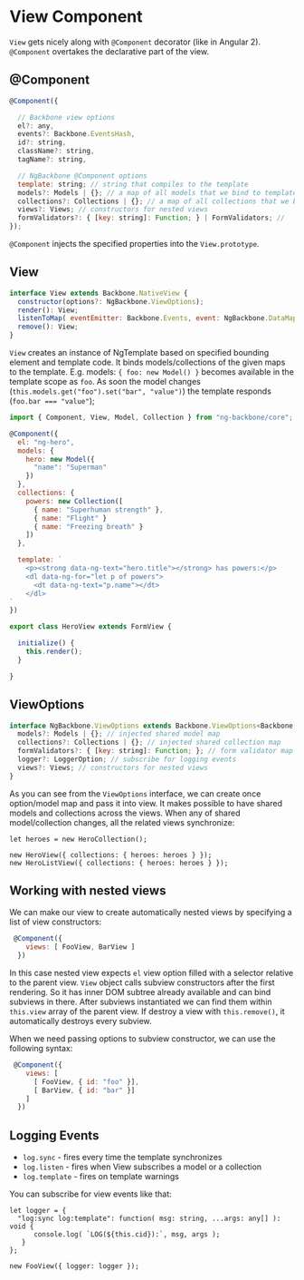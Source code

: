 # View Component

`View` gets nicely along with `@Component` decorator (like in Angular 2). `@Component` overtakes the declarative part of the view.

## @Component

```javascript
@Component({

  // Backbone view options
  el?: any,
  events?: Backbone.EventsHash,
  id?: string,
  className?: string,
  tagName?: string,

  // NgBackbone @Component options
  template: string; // string that compiles to the template
  models?: Models | {}; // a map of all models that we bind to template scope
  collections?: Collections | {}; // a map of all collections that we bind to template scope
  views?: Views; // constructors for nested views
  formValidators?: { [key: string]: Function; } | FormValidators; //
});
```

`@Component` injects the specified properties into the `View.prototype`.

## View

```javascript
interface View extends Backbone.NativeView {
  constructor(options?: NgBackbone.ViewOptions);
  render(): View;
  listenToMap( eventEmitter: Backbone.Events, event: NgBackbone.DataMap ): View;
  remove(): View;
}

```
`View` creates an instance of NgTemplate based on specified bounding element and template code. It binds models/collections of the given maps to the template. E.g. models: `{ foo: new Model() }` becomes available in the template scope as `foo`. As soon the model changes (`this.models.get("foo").set("bar", "value")`) the template responds (`foo.bar === "value"`);

```javascript
import { Component, View, Model, Collection } from "ng-backbone/core";

@Component({
  el: "ng-hero",
  models: {
    hero: new Model({
      "name": "Superman"
    })
  },
  collections: {
    powers: new Collection([
      { name: "Superhuman strength" },
      { name: "Flight" }
      { name: "Freezing breath" }
    ])
  },

  template: `
    <p><strong data-ng-text="hero.title"></strong> has powers:</p>
    <dl data-ng-for="let p of powers">
      <dt data-ng-text="p.name"></dt>
    </dl>
`
})

export class HeroView extends FormView {

  initialize() {
    this.render();
  }

}

```

## ViewOptions

```javascript
interface NgBackbone.ViewOptions extends Backbone.ViewOptions<Backbone.Model> {
  models?: Models | {}; // injected shared model map
  collections?: Collections | {}; // injected shared collection map
  formValidators?: { [key: string]: Function; }; // form validator map
  logger?: LoggerOption; // subscribe for logging events
  views?: Views; // constructors for nested views
}
```

As you can see from the `ViewOptions` interface, we can create once option/model map and pass it into view. It makes possible to have shared models and collections across the views. When any of shared model/collection changes, all the related views synchronize:

```
let heroes = new HeroCollection();

new HeroView({ collections: { heroes: heroes } });
new HeroListView({ collections: { heroes: heroes } });
```

## Working with nested views

We can make our view to create automatically nested views by specifying a list of view constructors:

```javascript
 @Component({
    views: [ FooView, BarView ]
  })
```
In this case nested view expects `el` view option filled with a selector relative to the parent view.  `View` object calls subview constructors after the first rendering. So it has inner DOM subtree already available and can bind subviews in there.  After subviews instantiated we can find them within `this.view` array of the parent view. If destroy a view with `this.remove()`, it automatically destroys every subview.

When we need passing options to subview constructor, we can use the following syntax:

```javascript
 @Component({
    views: [
      [ FooView, { id: "foo" }],
      [ BarView, { id: "bar" }]
    ]
  })
```


## Logging Events

* `log.sync` - fires every time the template synchronizes
* `log.listen` - fires when View subscribes a model or a collection
* `log.template` - fires on template warnings

You can subscribe for view events like that:
```
let logger = {
  "log:sync log:template": function( msg: string, ...args: any[] ): void {
      console.log( `LOG(${this.cid}):`, msg, args );
   }
};

new FooView({ logger: logger });
```